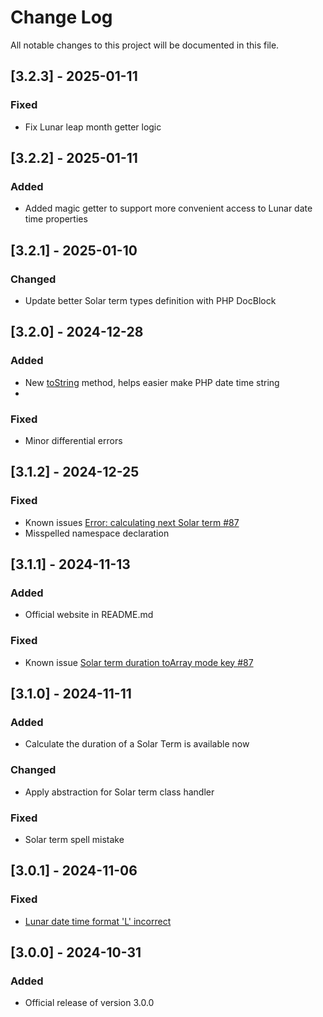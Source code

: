 
# Change Log
All notable changes to this project will be documented in this file.

## [3.2.3] - 2025-01-11
### Fixed
- Fix Lunar leap month getter logic

## [3.2.2] - 2025-01-11
### Added
- Added magic getter to support more convenient access to Lunar date time properties

## [3.2.1] - 2025-01-10
### Changed
- Update better Solar term types definition with PHP DocBlock

## [3.2.0] - 2024-12-28
### Added
- New [toString](./src//Terms/DateTimeInterval.php) method, helps easier make PHP date time string
- 
### Fixed
- Minor differential errors

## [3.1.2] - 2024-12-25
### Fixed
- Known issues [Error: calculating next Solar term #87](https://github.com/luc-nham/lunar-calendar/issues/89)
- Misspelled namespace declaration

## [3.1.1] - 2024-11-13
### Added
- Official website in README.md
### Fixed
- Known issue [Solar term duration toArray mode key #87](https://github.com/luc-nham/lunar-calendar/issues/87)

## [3.1.0] - 2024-11-11
### Added
- Calculate the duration of a Solar Term is available now
### Changed
- Apply abstraction for Solar term class handler
### Fixed
- Solar term spell mistake

## [3.0.1] - 2024-11-06
### Fixed
- [Lunar date time format 'L' incorrect](https://github.com/luc-nham/lunar-calendar/issues/82)

## [3.0.0] - 2024-10-31
### Added
- Official release of version 3.0.0